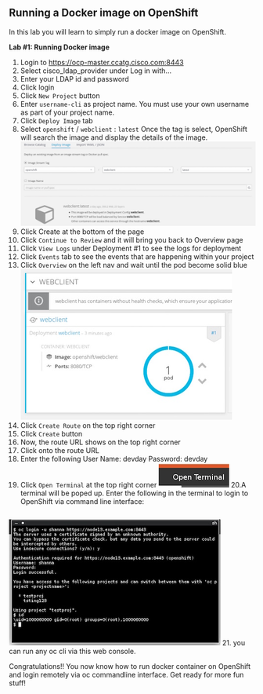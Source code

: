 ## Running a Docker image on OpenShift

In this lab you will learn to simply run a docker image on OpenShift.

**Lab #1: Running Docker image**

1. Login to https://ocp-master.ccatg.cisco.com:8443
2. Select cisco_ldap_provider under Log in with...
3. Enter your LDAP id and password
4. Click login
5. Click `New Project` button
6. Enter `username-cli` as project name. You must use your own username as part of your project name. 
7. Click `Deploy Image` tab
8. Select `openshift` / `webclient` : `latest`
Once the tag is select, OpenShift will search the image and display the details of the image.
![image](images/deployImageTab.jpg)
9. Click Create at the bottom of the page
10. Click `Continue to Review` and it will bring you back to Overview page
11. Click `View Logs` under Deployment #1 to see the logs for deployment
12. Click `Events` tab to see the events that are happening within your project
13. Click `Overview` on the left nav and wait until the pod become solid blue
![image](images/runningPod.jpg)
14. Click `Create Route` on the top right corner
15. Click `Create` button
16. Now, the route URL shows on the top right corner 
17. Click onto the route URL
18. Enter the following
    User Name: devday 
    Password: devday
19. Click `Open Terminal` at the top right corner
![image](images/openTerminal.jpg)
20.A terminal will be poped up. Enter the following in the terminal to login to OpenShift via command line interface: 

```oc login -u <username> https://ocp-master.ccatg.cisco.com:8443 <enter>  -> y <enter> -> password <enter>
```
![image](images/webconsole.jpg)
21. you can run any oc cli via this web console.


Congratulations!! You now know how to run docker container on OpenShift and login remotely via oc commandline interface. Get ready for more fun stuff!
